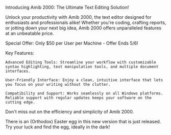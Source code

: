 Introducing Amib 2000: The Ultimate Text Editing Solution!

Unlock your productivity with Amib 2000, the text editor designed for enthusiasts and professionals alike! Whether you're coding, crafting reports, or jotting down your next big idea, Amib 2000 offers unparalleled features at an unbeatable price.

Special Offer: Only $50 per User per Machine - Offer Ends 5/6!

Key Features:

    Advanced Editing Tools: Streamline your workflow with customizable syntax highlighting, text manipulation tools, and multiple document interfaces.

    User-Friendly Interface: Enjoy a clean, intuitive interface that lets you focus on your writing without the clutter.

    Compatibility and Support: Works seamlessly on all Windows platforms. Reliable support with regular updates keeps your software on the cutting edge.

Don't miss out on the efficiency and simplicity of Amib 2000.

There is an (Orthodox) Easter egg in this new version that is just released. Try your luck and find the egg, ideally in the dark!
